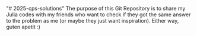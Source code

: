 "# 2025-cps-solutions" 
The purpose of this Git Repository is to share my Julia codes with my friends who want to check if they got the same answer to the problem as me (or maybe they just want inspiration). Either way, guten apetit :)
